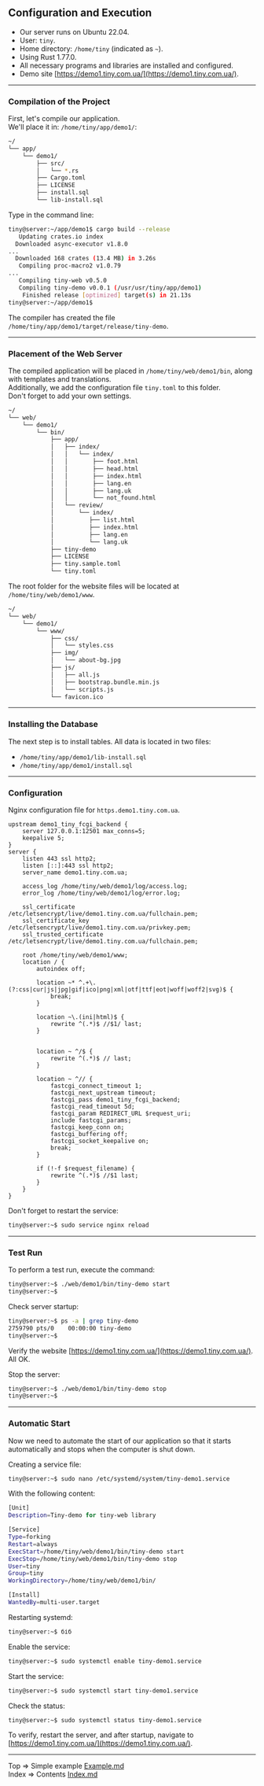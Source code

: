 ## Configuration and Execution
* Our server runs on Ubuntu 22.04.
* User: `tiny`.
* Home directory: `/home/tiny` (indicated as `~`).
* Using Rust 1.77.0.
* All necessary programs and libraries are installed and configured.
* Demo site [https://demo1.tiny.com.ua/](https://demo1.tiny.com.ua/).
___
### Compilation of the Project
First, let's compile our application.  
We'll place it in: `/home/tiny/app/demo1/`:
```bash
~/
└── app/
    └── demo1/
        ├── src/
        │   └── *.rs
        ├── Cargo.toml
        ├── LICENSE
        ├── install.sql
        └── lib-install.sql
```
Type in the command line:
```bash
tiny@server:~/app/demo1$ cargo build --release
   Updating crates.io index
  Downloaded async-executor v1.8.0
...
  Downloaded 168 crates (13.4 MB) in 3.26s 
   Compiling proc-macro2 v1.0.79
...
   Compiling tiny-web v0.5.0
   Compiling tiny-demo v0.0.1 (/usr/usr/tiny/app/demo1)
    Finished release [optimized] target(s) in 21.13s
tiny@server:~/app/demo1$
```
The compiler has created the file `/home/tiny/app/demo1/target/release/tiny-demo`. 
___
### Placement of the Web Server
The compiled application will be placed in `/home/tiny/web/demo1/bin`, along with templates and translations.  
Additionally, we add the configuration file `tiny.toml` to this folder.   
Don't forget to add your own settings.
```bash
~/
└── web/
    └── demo1/
        └── bin/
            ├── app/
            │   ├── index/
            │   │   └── index/
            │   │       ├── foot.html
            │   │       ├── head.html
            │   │       ├── index.html
            │   │       ├── lang.en
            │   │       ├── lang.uk
            │   │       └── not_found.html
            │   └── review/
            │       └── index/
            │          ├── list.html
            │          ├── index.html
            │          ├── lang.en
            │          └── lang.uk
            ├── tiny-demo
            ├── LICENSE
            ├── tiny.sample.toml
            └── tiny.toml
```
The root folder for the website files will be located at `/home/tiny/web/demo1/www`.
```bash
~/
└── web/
    └── demo1/
        └── www/
            ├── css/
            │   └── styles.css
            ├── img/
            │   └── about-bg.jpg
            ├── js/
            │   ├── all.js
            │   ├── bootstrap.bundle.min.js
            │   └── scripts.js
            └── favicon.ico
```
___
### Installing the Database
The next step is to install tables.
All data is located in two files:
* `/home/tiny/app/demo1/lib-install.sql`
* `/home/tiny/app/demo1/install.sql`
___
### Configuration 
Nginx configuration file for `https.demo1.tiny.com.ua`.
```nginx
upstream demo1_tiny_fcgi_backend {
	server 127.0.0.1:12501 max_conns=5;
	keepalive 5;
}
server {
	listen 443 ssl http2;
	listen [::]:443 ssl http2;
	server_name demo1.tiny.com.ua;

    access_log /home/tiny/web/demo1/log/access.log;
    error_log /home/tiny/web/demo1/log/error.log;

	ssl_certificate /etc/letsencrypt/live/demo1.tiny.com.ua/fullchain.pem;
	ssl_certificate_key /etc/letsencrypt/live/demo1.tiny.com.ua/privkey.pem;
	ssl_trusted_certificate /etc/letsencrypt/live/demo1.tiny.com.ua/fullchain.pem;

	root /home/tiny/web/demo1/www;
	location / {
		autoindex off;

		location ~* ^.+\.(?:css|cur|js|jpg|gif|ico|png|xml|otf|ttf|eot|woff|woff2|svg)$ {
			break;
		}

		location ~\.(ini|html)$ {
			rewrite ^(.*)$ //$1/ last;
		}
        
        
		location ~ ^/$ {
			rewrite ^(.*)$ // last;
		}
        
		location ~ ^// {
			fastcgi_connect_timeout 1;
			fastcgi_next_upstream timeout;
			fastcgi_pass demo1_tiny_fcgi_backend;
			fastcgi_read_timeout 5d;
		    fastcgi_param REDIRECT_URL $request_uri;
			include fastcgi_params;
			fastcgi_keep_conn on;
            fastcgi_buffering off;
            fastcgi_socket_keepalive on;
			break;
		}
        
		if (!-f $request_filename) {
			rewrite ^(.*)$ //$1 last;
		}
	}
}

```
Don't forget to restart the service:
```bash
tiny@server:~$ sudo service nginx reload
```
___
### Test Run
To perform a test run, execute the command:
```bash
tiny@server:~$ ./web/demo1/bin/tiny-demo start
tiny@server:~$
```
Check server startup:
```bash
tiny@server:~$ ps -a | grep tiny-demo
2759790 pts/0    00:00:00 tiny-demo
tiny@server:~$
```
Verify the website [https://demo1.tiny.com.ua/](https://demo1.tiny.com.ua/).  
All OK.

Stop the server:
```bash
tiny@server:~$ ./web/demo1/bin/tiny-demo stop
tiny@server:~$
```
___
### Automatic Start
Now we need to automate the start of our application so that it starts automatically and stops when the computer is shut down.

Creating a service file:
```bash
tiny@server:~$ sudo nano /etc/systemd/system/tiny-demo1.service
```
With the following content:
```bash
[Unit]
Description=Tiny-demo for tiny-web library

[Service]
Type=forking
Restart=always
ExecStart=/home/tiny/web/demo1/bin/tiny-demo start
ExecStop=/home/tiny/web/demo1/bin/tiny-demo stop
User=tiny
Group=tiny
WorkingDirectory=/home/tiny/web/demo1/bin/

[Install]
WantedBy=multi-user.target
```
Restarting systemd:
```bash
tiny@server:~$ біб
```
Enable the service:
```bash
tiny@server:~$ sudo systemctl enable tiny-demo1.service
```
Start the service:
```bash
tiny@server:~$ sudo systemctl start tiny-demo1.service
```
Check the status:
```bash
tiny@server:~$ sudo systemctl status tiny-demo1.service
```
To verify, restart the server, and after startup, navigate to [https://demo1.tiny.com.ua/](https://demo1.tiny.com.ua/).
___
Top => Simple example [Example.md](https://github.com/tryteex/tiny-web/blob/main/doc/Example.md)   
Index => Contents [Index.md](https://github.com/tryteex/tiny-web/blob/main/doc/Index.md)  